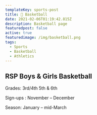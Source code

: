 ```yaml
---
templateKey: sports-post
title: 🏀 Basketball
date: 2021-02-06T01:19:42.815Z
description: Basketball page
featuredpost: false
active: true
featuredimage: /img/basketball.png
tags:
  - Sports
  - Basketball
  - Athletics
---
```


## RSP Boys & Girls Basketball

Grades: 3rd/4th 5th & 6th

Sign-ups : November – December

Season: January – mid-March
